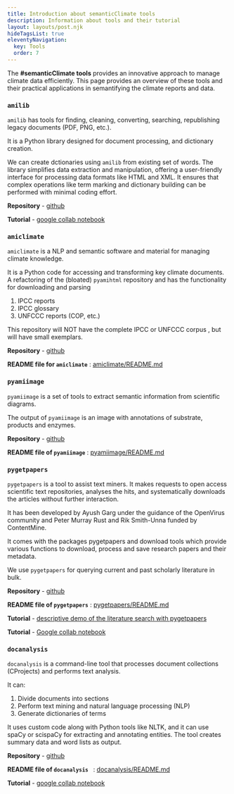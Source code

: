 ```yaml
---
title: Introduction about semanticClimate tools
description: Information about tools and their tutorial
layout: layouts/post.njk
hideTagsList: true
eleventyNavigation:
  key: Tools
  order: 7
---
```


The **#semanticClimate tools** provides an innovative approach to manage climate data efficiently. This page provides an overview of these tools and their practical applications in semantifying the climate reports and data.

### ```amilib```

```amilib``` has tools for finding, cleaning, converting, searching, republishing legacy documents (PDF, PNG, etc.).

It is a Python library designed for document processing, and dictionary creation.

We can create dctionaries using ```amilib``` from existing set of words.
The library simplifies data extraction and manipulation, offering a user-friendly interface for processing data formats like HTML and XML. It ensures that complex operations like term marking and dictionary building can be performed with minimal coding effort.

**Repository** - [github](https://github.com/petermr/amilib)

**Tutorial** - [google collab notebook](https://colab.research.google.com/drive/1QNETQ3bZFgOvu2iyZCZ0jM9tjTWuUiPi) 
 

### ```amiclimate```

```amiclimate``` is a NLP and semantic software and material for managing climate knowledge.

It is a Python code for accessing and transforming key climate documents. A refactoring of the (bloated) ```pyamihtml``` repository and has the functionality for downloading and parsing

1.  IPCC reports
2.  IPCC glossary
3.  UNFCCC reports (COP, etc.)

This repository will NOT have the complete IPCC or UNFCCC corpus , but will have small exemplars.

**Repository** - [github](https://github.com/petermr/amiclimate)

**README file for ```amiclimate```** : [amiclimate/README.md](https://github.com/petermr/amiclimate/blob/main/README.md)

### ```pyamiimage```

```pyamiimage``` is a set of tools to extract semantic information from scientific diagrams.

The output of ```pyamiimage``` is an image with annotations of substrate, products and enzymes. 

**Repository** - [github](https://github.com/petermr/pyamiimage)

**README file of ```pyamiimage```** : [pyamiimage/README.md](https://github.com/petermr/pyamiimage/blob/main/README.md)


### ```pygetpapers``` 

```pygetpapers``` is a tool to assist text miners. It makes requests to open access scientific text repositories, analyses the hits, and systematically downloads the articles without further interaction. 

It has been developed by  Ayush Garg under the guidance of the OpenVirus community and Peter Murray Rust and Rik Smith-Unna funded by ContentMine.

It comes with the packages pygetpapers and download tools which provide various functions to download, process and save research papers and their metadata.

We use ```pygetpapers``` for querying current and past scholarly literature in bulk.

**Repository** - [github](https://github.com/petermr/pygetpapers)

**README file of ```pygetpapers```** : [pygetpapers/README.md](https://github.com/petermr/pygetpapers/blob/main/README.md)

**Tutorial** - [descriptive demo of the literature search with pygetpapers](https://youtu.be/cOW_NTeqErk)

**Tutorial** - [Google collab notebook](https://colab.research.google.com/drive/1-vM3BKV7NjvFXAdLGuqyNMh4VhPq6uMa?usp=sharing)

### ```docanalysis```

```docanalysis``` is a command-line tool that processes document collections (CProjects) and performs text analysis. 

It can:

1.  Divide documents into sections
2.  Perform text mining and natural language processing (NLP)
3.  Generate dictionaries of terms
   
It uses custom code along with Python tools like NLTK, and it can use spaCy or scispaCy for extracting and annotating entities. The tool creates summary data and word lists as output.

**Repository** - [github](https://github.com/petermr/docanalysis)

**README file of ```docanalysis ```** : [docanalysis/README.md](https://github.com/petermr/docanalysis/blob/main/README.md)

**Tutorial** - [google collab notebook](https://colab.research.google.com/drive/1sT2Die3pV3dLcyHgwZBg3IxS2FJ_8W0-?usp=sharing)